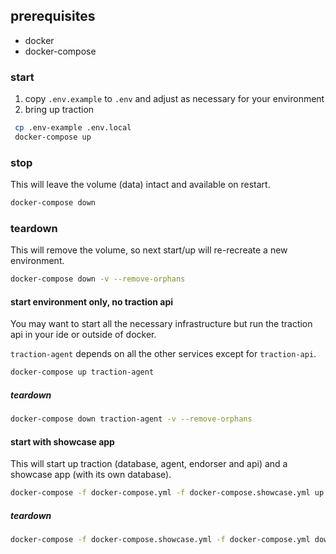 ## prerequisites

- docker
- docker-compose

### start

1. copy `.env.example` to `.env` and adjust as necessary for your environment
2. bring up traction

```sh
 cp .env-example .env.local
 docker-compose up
```

### stop
This will leave the volume (data) intact and available on restart.

```sh
docker-compose down
```

### teardown
This will remove the volume, so next start/up will re-recreate a new environment.

```sh
docker-compose down -v --remove-orphans
```

#### start environment only, no traction api
You may want to start all the necessary infrastructure but run the traction api in your ide or outside of docker.

`traction-agent` depends on all the other services except for `traction-api`.


```sh
docker-compose up traction-agent
```

##### teardown

```sh
docker-compose down traction-agent -v --remove-orphans
```


 #### start with showcase app
 This will start up traction (database, agent, endorser and api) and a showcase app (with its own database).

 ```sh
 docker-compose -f docker-compose.yml -f docker-compose.showcase.yml up
 ```

##### teardown

```sh
docker-compose -f docker-compose.showcase.yml -f docker-compose.yml down -v --remove-orphans
```

